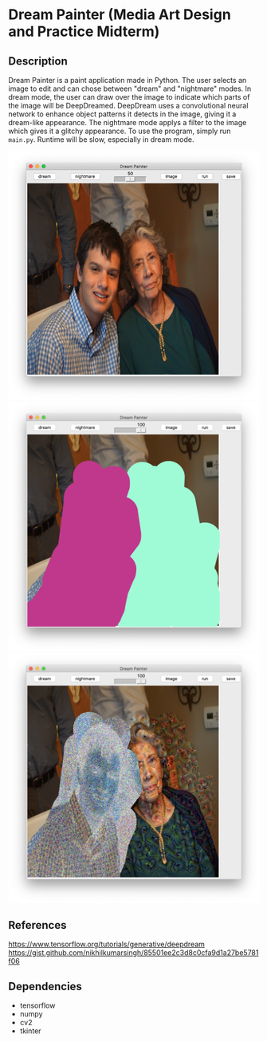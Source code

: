 # Dream Painter (Media Art Design and Practice Midterm)

## Description 

Dream Painter is a paint application made in Python. The user selects an image to edit and can chose between "dream" and "nightmare" modes. In dream mode, the user can draw over the image to indicate which parts of the image will be DeepDreamed. DeepDream uses a convolutional neural network to enhance object patterns it detects in the image, giving it a dream-like appearance. The nightmare mode applys a filter to the image which gives it a glitchy appearance. To use the program, simply run `main.py`. Runtime will be slow, especially in dream mode.

![](demo/demo1.png)
![](demo/demo2.png)
![](demo/demo3.png)
## References
https://www.tensorflow.org/tutorials/generative/deepdream
https://gist.github.com/nikhilkumarsingh/85501ee2c3d8c0cfa9d1a27be5781f06

## Dependencies 

* tensorflow
* numpy
* cv2
* tkinter



